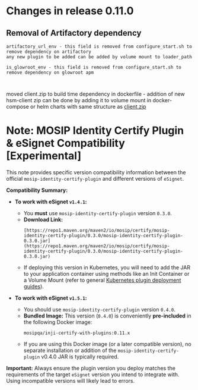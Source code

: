 # Changes in release 0.11.0

## Removal of  Artifactory dependency

```text
artifactory_url_env - this field is removed from configure_start.sh to remove dependency on artifactory
any new plugin to be added can be added by volume mount to loader_path

is_glowroot_env - this field is removed from configure_start.sh to remove dependency on glowroot apm



```
moved client.zip to build time dependency in dockerfile - addition of new hsm-client zip can be done by adding it to volume mount in docker-compose or helm charts with same structure as [client.zip](https://raw.githubusercontent.com/mosip/artifactory-ref-impl/v1.3.0-beta.1/artifacts/src/hsm/client.zip)


# Note: MOSIP Identity Certify Plugin & eSignet Compatibility [Experimental]

This note provides specific version compatibility information between the official `mosip-identity-certify-plugin` and different versions of `eSignet`.

**Compatibility Summary:**

* **To work with eSignet `v1.4.1`:**
    * You **must** use `mosip-identity-certify-plugin` version `0.3.0`.
    * **Download Link:**
        ```
        [https://repo1.maven.org/maven2/io/mosip/certify/mosip-identity-certify-plugin/0.3.0/mosip-identity-certify-plugin-0.3.0.jar](https://repo1.maven.org/maven2/io/mosip/certify/mosip-identity-certify-plugin/0.3.0/mosip-identity-certify-plugin-0.3.0.jar)
        ```
    * If deploying this version in Kubernetes, you will need to add the JAR to your application container using methods like an Init Container or a Volume Mount (refer to general [Kubernetes plugin deployment guides](./Custom-Plugin-K8s.md)).

* **To work with eSignet `v1.5.1`:**
    * You should use `mosip-identity-certify-plugin` version `0.4.0`.
    * **Bundled Image:** This version (`0.4.0`) is conveniently **pre-included** in the following Docker image:
        ```
        mosipqa/inji-certify-with-plugins:0.11.x
        ```
    * If you are using this Docker image (or a later compatible version), no separate installation or addition of the `mosip-identity-certify-plugin` v0.4.0 JAR is typically required.

**Important:** Always ensure the plugin version you deploy matches the requirements of the target `eSignet` version you intend to integrate with. Using incompatible versions will likely lead to errors.
